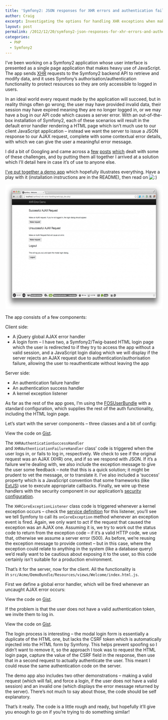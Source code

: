 ```yaml
---
title: 'Symfony2: JSON responses for XHR errors and authentication failures'
author: Craig
excerpt: Investigating the options for handling XHR exceptions when making AJAX requests to a Symfony2 application.
layout: post
permalink: /2012/12/20/symfony2-json-responses-for-xhr-errors-and-authentication-failures/
categories:
  - PHP
  - Symfony2
---
```

I&#8217;ve been working on a Symfony2 application whose user interface is presented as a single page application that makes heavy use of JavaScript. The app sends [XHR][1] requests to the Symfony2 backend API to retrieve and modify data, and it uses Symfony&#8217;s authorisation/authentication functionality to protect resources so they are only accessible to logged in users.

In an ideal world every request made by the application will succeed, but in reality things often go wrong; the user may have provided invalid data, their session may have expired meaning they are no longer logged in, or we may have a bug in our API code which causes a server error. With an out-of-the-box installation of Symfony2, each of these scenarios will result in the default error handler rendering a HTML page which isn&#8217;t much use to our client JavaScript application &#8211; instead we want the server to issue a JSON response to our AJAX request, complete with some contextual error details, with which we can give the user a meaningful error message.

I did a bit of Googling and came across a [few][2] [posts][3] [which][4] dealt with some of these challenges, and by putting them all together I arrived at a solution which I&#8217;ll detail here in case it&#8217;s of use to anyone else.

[I&#8217;ve put together a demo app][5] which hopefully illustrates everything. Have a play with it (installation instructions are in the README), then read on <img src='http://marvelley.com/wp-includes/images/smilies/icon_smile.gif' alt=':)' class='wp-smiley' /> 

[<img class="aligncenter size-full wp-image-341" title="The demo application" src="/images/posts/2012/12/Screen-Shot-2012-12-20-at-21.55.12-e1356040628744.png" alt="" width="600" height="398" />][6]

The app consists of a few components:

Client side:

*   A jQuery global AJAX error handler
*   A login form &#8211; I have two, a Symfony2/Twig-based HTML login page which the user is redirected to if they try to access the app without a valid session, and a JavaScript login dialog which we will display if the server rejects an AJAX request due to authentication/authorisation failure, allowing the user to reauthenticate without leaving the app

Server side:

*   An authentication failure handler
*   An authentication success handler
*   A kernel exception listener

As far as the rest of the app goes, I&#8217;m using the [FOSUserBundle][7] with a standard configuration, which supplies the rest of the auth functionality, including the HTML login page.

Let&#8217;s start with the server components &#8211; three classes and a bit of config:

<noscript>
  <p>
    View the code on <a href="https://gist.github.com/4340230">Gist</a>.
  </p>
</noscript>

The `XHRAuthenticationSuccessHandler` and `XHRAuthenticationFailureHandler` class&#8217; code is triggered when the user logs in, or fails to log in, respectively. We check to see if the original request was an AJAX (XHR) one, and if so we respond with JSON. If it&#8217;s a failure we&#8217;re dealing with, we also include the exception message to give the user some feedback &#8211; note that this is a quick solution; it might be prudent to vet the message, or to translate it. I&#8217;ve also included a &#8216;success&#8217; property which is a JavaScript convention that some frameworks (like [ExtJS][8]) use to execute appropriate callbacks. Finally, we wire up these handlers with the security component in our application&#8217;s [security configuration][9].

The `XHRCoreExceptionListener` class code is triggered whenever a kernel exception occurs &#8211; check the [service definition][10] for this listener, you&#8217;ll see we tell Symfony to call its `onCoreException` method whenever an exception event is fired. Again, we only want to act if the request that caused the exception was an AJAX one. Assuming it is, we try to work out the status code to return from the exception code &#8211; if it&#8217;s a valid HTTP code, we use that, otherwise we assume a server error (500). As before, we&#8217;re reusing the exception message to provide context &#8211; but in this case, where the exception could relate to anything in the system (like a database query) we&#8217;d really want to be cautious about exposing it to the user, so this code certainly isn&#8217;t suitable for a production environment.

That&#8217;s it for the server, now for the client. All the functionality is in `src/Acme/DemoBundle/Resources/views/Welcome/index.html.js`.

First we define a global error handler, which will be fired whenever an uncaught AJAX error occurs:

<noscript>
  <p>
    View the code on <a href="https://gist.github.com/4348746">Gist</a>.
  </p>
</noscript>

If the problem is that the user does not have a valid authentication token, we invite them to log in.

<noscript>
  <p>
    View the code on <a href="https://gist.github.com/4348760">Gist</a>.
  </p>
</noscript>

The login process is interesting &#8211; the modal login form is essentially a duplicate of the HTML one, but lacks the CSRF token which is automatically injected into the HTML form by Symfony. This helps prevent spoofing so I didn&#8217;t want to remove it, so the approach I took was to request the HTML login page, capture the value of the CSRF field in the response, then use that in a second request to actually authenticate the user. This meant I could reuse the same authentication code on the server.

The demo app also includes two other demonstrations &#8211; making a valid request (which will fail, and force a login, if the user does not have a valid session) and an invalid one (which displays the error message returned by the server). There&#8217;s not much to say about those, the code should be self explanatory.

That&#8217;s it really. The code is a little rough and ready, but hopefully it&#8217;ll give you enough to go on if you&#8217;re trying to do something similar!

 [1]: http://en.wikipedia.org/wiki/XMLHttpRequest
 [2]: http://stackoverflow.com/questions/8607212/symfony2-ajax-login
 [3]: https://groups.google.com/forum/?fromgroups=#!topic/symfony-devs/WvESDBprKrU
 [4]: http://stackoverflow.com/questions/12385923/handle-errors-in-ajax-within-symfony2-controller
 [5]: https://github.com/craigmarvelley/symfony2-xhr-error-handling
 [6]: /images/posts/2012/12/Screen-Shot-2012-12-20-at-21.55.12-e1356040628744.png
 [7]: https://github.com/FriendsOfSymfony/FOSUserBundle/blob/master/Resources/doc/index.md
 [8]: http://www.sencha.com/products/extjs
 [9]: https://gist.github.com/4340230#file-security-yml
 [10]: https://gist.github.com/4340230#file-services-xml